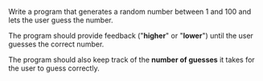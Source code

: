 Write a program that generates a random number between 1 and 100 and lets the user guess the number.

The program should provide feedback ("**higher**" or "**lower**") until the user guesses the correct number.

The program should also keep track of the **number of guesses** it takes for the user to guess correctly.
